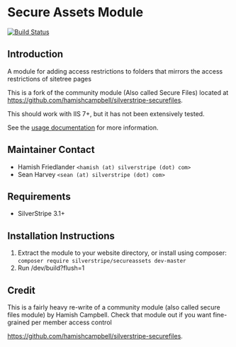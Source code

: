 # Secure Assets Module

[![Build Status](https://travis-ci.org/silverstripe-labs/silverstripe-secureassets.svg)](https://travis-ci.org/silverstripe-labs/silverstripe-secureassets)

## Introduction

A module for adding access restrictions to folders
that mirrors the access restrictions of sitetree pages

This is a fork of the community module (Also called Secure Files)
located at https://github.com/hamishcampbell/silverstripe-securefiles.

This should work with IIS 7+, but it has not been extensively tested.

See the [usage documentation](docs/en/index.md) for more information.

## Maintainer Contact

 * Hamish Friedlander `<hamish (at) silverstripe (dot) com>`
 * Sean Harvey `<sean (at) silverstripe (dot) com>`

## Requirements

 * SilverStripe 3.1+

## Installation Instructions

 1. Extract the module to your website directory, or install using
    composer: `composer require silverstripe/secureassets dev-master`
 2. Run /dev/build?flush=1

## Credit

This is a fairly heavy re-write of a community
module (also called secure files module) by
Hamish Campbell. Check that module out if you want 
fine-grained per member access control

https://github.com/hamishcampbell/silverstripe-securefiles.
